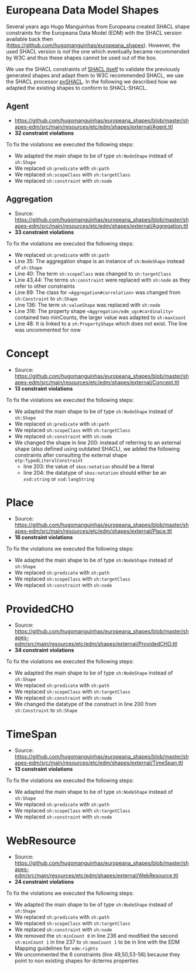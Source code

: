 # Europeana Data Model Shapes

Several years ago Hugo Manguinhas from Europeana created SHACL shape constraints for the Europeana Data Model (EDM)
with the SHACL version available back then (https://github.com/hugomanguinhas/europeana_shapes).
However, the used SHACL version is *not* the one which eventually became recommended by W3C and thus these shapes cannot be used out of the box.

We use the SHACL constraints of [SHACL itself](https://www.w3.org/ns/shacl-shacl) to validate the previously generated shapes and adapt them to W3C recommended SHACL,
we use the SHACL processor [pySHACL](https://github.com/RDFLib/pySHACL).
In the following we described how we adapted the existing shapes to conform to SHACL-SHACL.

## Agent

* https://github.com/hugomanguinhas/europeana_shapes/blob/master/shapes-edm/src/main/resources/etc/edm/shapes/external/Agent.ttl
* **32 constraint violations**

To fix the violations we executed the following steps:

* We adapted the main shape to be of type `sh:NodeShape` instead of `sh:Shape`
* We replaced `sh:predicate` with `sh:path`
* We replaced `sh:scopeClass` with `sh:targetClass`
* We replaced `sh:constraint` with `sh:node`

## Aggregation

* Source: https://github.com/hugomanguinhas/europeana_shapes/blob/master/shapes-edm/src/main/resources/etc/edm/shapes/external/Aggregation.ttl
* **33 constraint violations**


To fix the violations we executed the following steps:

* We replaced `sh:predicate` with `sh:path`
* Line 35: The aggregation shape is an instance of `sh:NodeShape` instead of `sh:Shape`
* Line 40: The term `sh:scopeClass` was changed to `sh:targetClass`
* Line 43,44: The terms `sh:constraint` were replaced with `sh:node` as they refer to other constraints
* Line 89: The class for `<Aggregation#correlation>` was changed from `sh:Constraint` to `sh:Shape`
* Line 136: The term `sh:valueShape` was replaced with `sh:node`
* Line 316: The property shape `<Aggregation/edm_ugc#cardinality>` contained two minCounts, the larger value was adapted to `sh:maxCount`
* Line 48: It is linked to a `sh:PropertyShape` which does not exist. The line was uncommented for now

# Concept

* Source: https://github.com/hugomanguinhas/europeana_shapes/blob/master/shapes-edm/src/main/resources/etc/edm/shapes/external/Concept.ttl
* **13 constraint violations**

To fix the violations we executed the following steps:

* We adapted the main shape to be of type `sh:NodeShape` instead of `sh:Shape`
* We replaced `sh:predicate` with `sh:path`
* We replaced `sh:scopeClass` with `sh:targetClass`
* We replaced `sh:constraint` with `sh:node`
* We changed the shape in line 200: instead of referring to an external shape (also defined using outdated SHACL), we added the following constraints after consulting the external shape `etp:TypedLiteralConstraint`
  * line 203: the value of `skos:notation` should be a literal
  * line 204: the datatype of `skos:notation` should either be an `xsd:string` or `xsd:langString`

# Place

* Source: https://github.com/hugomanguinhas/europeana_shapes/blob/master/shapes-edm/src/main/resources/etc/edm/shapes/external/Place.ttl
* **18 constraint violations**

To fix the violations we executed the following steps:

* We adapted the main shape to be of type `sh:NodeShape` instead of `sh:Shape`
* We replaced `sh:predicate` with `sh:path`
* We replaced `sh:scopeClass` with `sh:targetClass`
* We replaced `sh:constraint` with `sh:node`

# ProvidedCHO

* Source: https://github.com/hugomanguinhas/europeana_shapes/blob/master/shapes-edm/src/main/resources/etc/edm/shapes/external/ProvidedCHO.ttl
* **34 constraint violations**

To fix the violations we executed the following steps:

* We adapted the main shape to be of type `sh:NodeShape` instead of `sh:Shape`
* We replaced `sh:predicate` with `sh:path`
* We replaced `sh:scopeClass` with `sh:targetClass`
* We replaced `sh:constraint` with `sh:node`
* We changed the datatype of the construct in line 200 from `sh:Constraint` to `sh:Shape`

# TimeSpan

* Source: https://github.com/hugomanguinhas/europeana_shapes/blob/master/shapes-edm/src/main/resources/etc/edm/shapes/external/TimeSpan.ttl
* **13 constraint violations**

To fix the violations we executed the following steps:

* We adapted the main shape to be of type `sh:NodeShape` instead of `sh:Shape`
* We replaced `sh:predicate` with `sh:path`
* We replaced `sh:scopeClass` with `sh:targetClass`
* We replaced `sh:constraint` with `sh:node`

# WebResource

* Source: https://github.com/hugomanguinhas/europeana_shapes/blob/master/shapes-edm/src/main/resources/etc/edm/shapes/external/WebResource.ttl
* **24 constraint violations**

To fix the violations we executed the following steps:

* We adapted the main shape to be of type `sh:NodeShape` instead of `sh:Shape`
* We replaced `sh:predicate` with `sh:path`
* We replaced `sh:scopeClass` with `sh:targetClass`
* We replaced `sh:constraint` with `sh:node`
* We removed the `sh:minCount 0` in line 236 and modified the second `sh:minCount 1` in line 237 to `sh:maxCount 1` to be in line with the EDM Mapping guidelines for `edm:rights`
* We uncommented the 6 constraints (line 49,50,53-56) because they point to non existing shapes for dcterms properties
